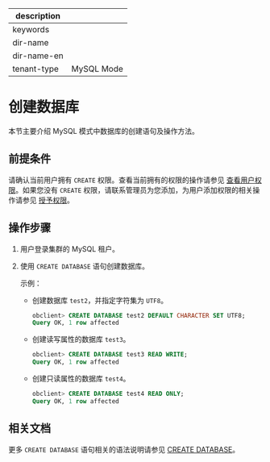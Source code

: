 |description||
|---|---|
|keywords||
|dir-name||
|dir-name-en||
|tenant-type|MySQL Mode|

# 创建数据库

本节主要介绍 MySQL 模式中数据库的创建语句及操作方法。

## 前提条件

请确认当前用户拥有 `CREATE` 权限。查看当前拥有的权限的操作请参见 [查看用户权限](../../../../600.manage/500.security-and-permissions/300.access-control/200.user-and-permission/200.permission-of-mysql-mode/400.view-user-permissions-of-mysql-mode.md)。如果您没有 `CREATE` 权限，请联系管理员为您添加，为用户添加权限的相关操作请参见 [授予权限](../../../../600.manage/500.security-and-permissions/300.access-control/200.user-and-permission/200.permission-of-mysql-mode/200.authority-of-mysql-mode.md)。

## 操作步骤

1. 用户登录集群的 MySQL 租户。

2. 使用 `CREATE DATABASE` 语句创建数据库。

   示例：

   * 创建数据库 `test2`，并指定字符集为 `UTF8`。

     ```sql
     obclient> CREATE DATABASE test2 DEFAULT CHARACTER SET UTF8;
     Query OK, 1 row affected
     ```

   * 创建读写属性的数据库 `test3`。

     ```sql
     obclient> CREATE DATABASE test3 READ WRITE;
     Query OK, 1 row affected
     ```

   * 创建只读属性的数据库 `test4`。

     ```sql
     obclient> CREATE DATABASE test4 READ ONLY;
     Query OK, 1 row affected
     ```

## 相关文档

更多 `CREATE DATABASE` 语句相关的语法说明请参见 [CREATE DATABASE](../../../500.sql-reference/100.sql-syntax/200.common-tenant-of-mysql-mode/600.sql-statement-of-mysql-mode/2100.create-database-of-mysql-mode.md)。
  
